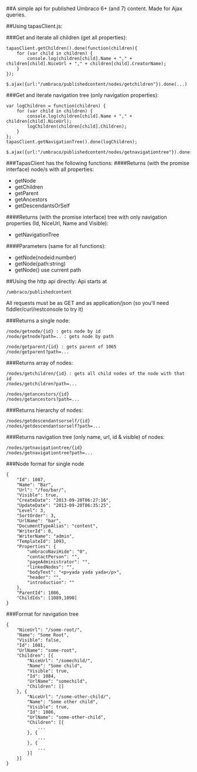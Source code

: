 ﻿##A simple api for published Umbraco 6+ (and 7) content. Made for Ajax queries.

##Using tapasClient.js:

###Get and iterate all children (get all properties):

	tapasClient.getChildren().done(function(children){
		for (var child in children) {
			console.log(children[child].Name + "," + children[child].NiceUrl + "," + children[child].CreatorName);
		}
	});

	$.ajax({url:"/umbraco/publishedcontent/nodes/getchildren"}).done(...)

###Get and iterate navigation tree (only navigation properties):

    var logChildren = function(children) {
		for (var child in children) {
			console.log(children[child].Name + "," + children[child].NiceUrl);
			logChildren(children[child].Children);
		}
	};
	tapasClient.getNavigationTree().done(logChildren);

	$.ajax({url:"/umbraco/publishedcontent/nodes/getnavigationtree"}).done(...)



###TapasClient has the following functions:
####Returns (with the promise interface) node/s with all properties:
* getNode
* getChildren
* getParent
* getAncestors
* getDescendantsOrSelf

####Returns (with the promise interface) tree with only navigation properties (Id, NiceUrl, Name and Visible):
* getNavigationTree

####Parameters (same for all functions):
* getNode(nodeid:number)
* getNode(path:string)
* getNode() use current path

##Using the http api directly:
Api starts at 

	/umbraco/publishedcontent

All requests must be as GET and as application/json (so you'll need fiddler/curl/restconsole to try it)

###Returns a single node:

	/node/getnode/{id} : gets node by id
	/node/getnode?path=.. : gets node by path

	/node/getparent/{id} : gets parent of 1065
	/node/getparent?path=...

###Returns array of nodes:

	/nodes/getchildren/{id} : gets all child nodes of the node with that id 
	/nodes/getchildren?path=...

	/nodes/getancestors/{id}
	/nodes/getancestors?path=...


###Returns hierarchy of nodes:

	/nodes/getdescendantsorself/{id}
	/nodes/getdescendantsorself?path=...


###Returns navigation tree (only name, url, id & visible) of nodes:

	/nodes/getnavigationtree/{id}
	/nodes/getnavigationtree?path=...


###Node format for single node

	{
		"Id": 1087,
		"Name": "Bar",
		"Url": "/foo/bar/",
		"Visible": true,
		"CreateDate": "2013-09-20T06:27:16",
		"UpdateDate": "2013-09-20T06:35:25",
		"Level": 3,
		"SortOrder": 3,
		"UrlName": "bar",
		"DocumentTypeAlias": "content",
		"WriterId": 0,
		"WriterName": "admin",
		"TemplateId": 1093,
		"Properties": {
			"umbracoNaviHide": "0",
			"contactPerson": "",
			"pageAdministrator": "",
			"linkedNodes": "",
			"bodyText": "<p>yada yada yada</p>",
			"header": "",
			"introduction": ""
		},
		"ParentId": 1086,
		"ChildIds": [1089,1090]
	}

###Format for navigation tree

	{
		"NiceUrl": "/some-root/",
		"Name": "Some Root",
		"Visible": false,
		"Id": 1081,
		"UrlName": "some-root",
		"Children": [{
			"NiceUrl": "/somechild/",
			"Name": "Some child",
			"Visible": true,
			"Id": 1084,
			"UrlName": "somechild",
			"Children": []
		}, {
			"NiceUrl": "/some-other-child/",
			"Name": "Some other child",
			"Visible": true,
			"Id": 1086,
			"UrlName": "some-other-child",
			"Children": [{
				...
			}, {
				...
			}, {
				...
			}]
		}]
	}

